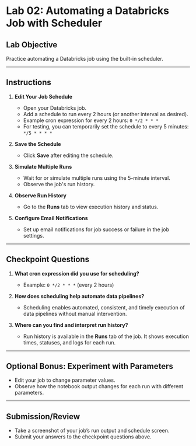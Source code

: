 # Lab 02: Automating a Databricks Job with Scheduler

## Lab Objective
Practice automating a Databricks job using the built-in scheduler.

---

## Instructions

1. **Edit Your Job Schedule**
    - Open your Databricks job.
    - Add a schedule to run every 2 hours (or another interval as desired).
    - Example cron expression for every 2 hours: `0 */2 * * *`
    - For testing, you can temporarily set the schedule to every 5 minutes: `*/5 * * * *`

2. **Save the Schedule**
    - Click **Save** after editing the schedule.

3. **Simulate Multiple Runs**
    - Wait for or simulate multiple runs using the 5-minute interval.
    - Observe the job's run history.

4. **Observe Run History**
    - Go to the **Runs** tab to view execution history and status.

5. **Configure Email Notifications**
    - Set up email notifications for job success or failure in the job settings.

---

## Checkpoint Questions

1. **What cron expression did you use for scheduling?**
    - Example: `0 */2 * * *` (every 2 hours)

2. **How does scheduling help automate data pipelines?**
    - Scheduling enables automated, consistent, and timely execution of data pipelines without manual intervention.

3. **Where can you find and interpret run history?**
    - Run history is available in the **Runs** tab of the job. It shows execution times, statuses, and logs for each run.

---

## Optional Bonus: Experiment with Parameters

- Edit your job to change parameter values.
- Observe how the notebook output changes for each run with different parameters.

---

## Submission/Review

- Take a screenshot of your job’s run output and schedule screen.
- Submit your answers to the checkpoint questions above.
